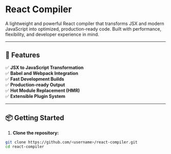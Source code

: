 # React Compiler

A lightweight and powerful React compiler that transforms JSX and modern JavaScript into optimized, production-ready code. Built with performance, flexibility, and developer experience in mind.

---

## 🚀 Features

✅ **JSX to JavaScript Transformation**  
✅ **Babel and Webpack Integration**  
✅ **Fast Development Builds**  
✅ **Production-ready Output**  
✅ **Hot Module Replacement (HMR)**  
✅ **Extensible Plugin System**

---

## 📦 Getting Started

1. **Clone the repository:**

```bash
git clone https://github.com/<username>/react-compiler.git
cd react-compiler
